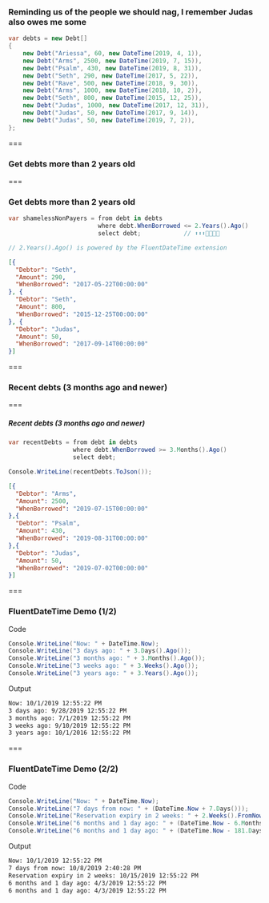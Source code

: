 ### Reminding us of the people we should nag, I remember Judas also owes me some

```cs
var debts = new Debt[]
{
    new Debt("Ariessa", 60, new DateTime(2019, 4, 1)),
    new Debt("Arms", 2500, new DateTime(2019, 7, 15)),
    new Debt("Psalm", 430, new DateTime(2019, 8, 31)),
    new Debt("Seth", 290, new DateTime(2017, 5, 22)),
    new Debt("Rave", 500, new DateTime(2018, 9, 30)),
    new Debt("Arms", 1000, new DateTime(2018, 10, 2)),
    new Debt("Seth", 800, new DateTime(2015, 12, 25)),
    new Debt("Judas", 1000, new DateTime(2017, 12, 31)),
    new Debt("Judas", 50, new DateTime(2017, 9, 14)),
    new Debt("Judas", 50, new DateTime(2019, 7, 2)),
};
```

===

### Get debts more than 2 years old

===

### Get debts more than 2 years old

```cs
var shamelessNonPayers = from debt in debts
                         where debt.WhenBorrowed <= 2.Years().Ago() 
                         select debt;            // ⬆⬆⬆🤯😲🙀😱

// 2.Years().Ago() is powered by the FluentDateTime extension
```

```json
[{
  "Debtor": "Seth", 
  "Amount": 290,                           
  "WhenBorrowed": "2017-05-22T00:00:00"
}, {
  "Debtor": "Seth",                        
  "Amount": 800,                           
  "WhenBorrowed": "2015-12-25T00:00:00"
}, {
  "Debtor": "Judas",                       
  "Amount": 50,                            
  "WhenBorrowed": "2017-09-14T00:00:00"    
}]                                            
```

===

### Recent debts (3 months ago and newer)

===

##### Recent debts (3 months ago and newer)

```cs
var recentDebts = from debt in debts
                  where debt.WhenBorrowed >= 3.Months().Ago()
                  select debt;

Console.WriteLine(recentDebts.ToJson());
```

```json
[{
  "Debtor": "Arms",
  "Amount": 2500,
  "WhenBorrowed": "2019-07-15T00:00:00"
},{
  "Debtor": "Psalm",
  "Amount": 430,
  "WhenBorrowed": "2019-08-31T00:00:00"
},{
  "Debtor": "Judas",
  "Amount": 50,
  "WhenBorrowed": "2019-07-02T00:00:00"
}]                                     
```

===

### <span style="text-transform: none">FluentDateTime</span> Demo (1/2)

Code 
```cs
Console.WriteLine("Now: " + DateTime.Now);
Console.WriteLine("3 days ago: " + 3.Days().Ago());
Console.WriteLine("3 months ago: " + 3.Months().Ago());
Console.WriteLine("3 weeks ago: " + 3.Weeks().Ago());
Console.WriteLine("3 years ago: " + 3.Years().Ago());
```

Output
```bash
Now: 10/1/2019 12:55:22 PM
3 days ago: 9/28/2019 12:55:22 PM
3 months ago: 7/1/2019 12:55:22 PM
3 weeks ago: 9/10/2019 12:55:22 PM
3 years ago: 10/1/2016 12:55:22 PM
```

===

### <span style="text-transform: none">FluentDateTime</span> Demo (2/2)

Code
```cs
Console.WriteLine("Now: " + DateTime.Now);
Console.WriteLine("7 days from now: " + (DateTime.Now + 7.Days()));
Console.WriteLine("Reservation expiry in 2 weeks: " + 2.Weeks().FromNow());
Console.WriteLine("6 months and 1 day ago: " + (DateTime.Now - 6.Months() - 1.Days()));
Console.WriteLine("6 months and 1 day ago: " + (DateTime.Now - 181.Days()));
```

Output
```bash
Now: 10/1/2019 12:55:22 PM
7 days from now: 10/8/2019 2:40:28 PM
Reservation expiry in 2 weeks: 10/15/2019 12:55:22 PM
6 months and 1 day ago: 4/3/2019 12:55:22 PM
6 months and 1 day ago: 4/3/2019 12:55:22 PM
```
